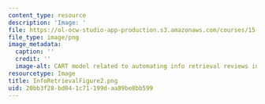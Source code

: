 ```yaml
---
content_type: resource
description: 'Image: '
file: https://ol-ocw-studio-app-production.s3.amazonaws.com/courses/15-071-the-analytics-edge-spring-2017/20bb3f28bd041c71199daa89be8bb599_InfoRetrievalFigure2.png
file_type: image/png
image_metadata:
  caption: ''
  credit: ''
  image-alt: CART model related to automating info retrieval reviews in medical literature.
resourcetype: Image
title: InfoRetrievalFigure2.png
uid: 20bb3f28-bd04-1c71-199d-aa89be8bb599
---
```

